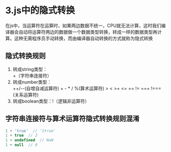 # 3.js中的隐式转换

在js中，当运算符在运算时，如果两边数据不统一，CPU就无法计算，这时我们编译器会自动将运算符两边的数据做一个数据类型转换，转成一样的数据类型再计算。这种无需程序员手动转换，而由编译器自动转换的方式就称为隐式转换

## 隐式转换规则
1. 转成string类型： <br>
  +（字符串连接符） <br>
2. 转成number类型：<br>
	++/--(自增自减运算符) + - * / %(算术运算符) > < >= <= == != === !=== (关系运算符) <br>
3. 转成boolean类型：!（逻辑非运算符）

## 字符串连接符与算术运算符隐式转换规则混淆

```js
1 + 'true'  // '1true'
1 + true  // 2
1 + undefined  // NaN
1 + null  // 0
```